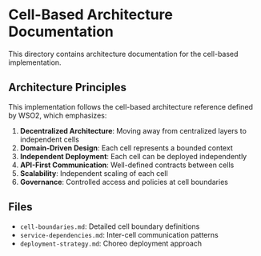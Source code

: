 # Cell-Based Architecture Documentation

This directory contains architecture documentation for the cell-based implementation.

## Architecture Principles

This implementation follows the cell-based architecture reference defined by WSO2, which emphasizes:

1. **Decentralized Architecture**: Moving away from centralized layers to independent cells
2. **Domain-Driven Design**: Each cell represents a bounded context
3. **Independent Deployment**: Each cell can be deployed independently
4. **API-First Communication**: Well-defined contracts between cells
5. **Scalability**: Independent scaling of each cell
6. **Governance**: Controlled access and policies at cell boundaries

## Files

- `cell-boundaries.md`: Detailed cell boundary definitions
- `service-dependencies.md`: Inter-cell communication patterns
- `deployment-strategy.md`: Choreo deployment approach